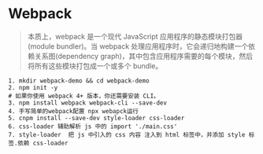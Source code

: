 # Webpack

> 本质上，webpack 是一个现代 JavaScript 应用程序的静态模块打包器(module bundler)。当 webpack 处理应用程序时，它会递归地构建一个依赖关系图(dependency graph)，其中包含应用程序需要的每个模块，然后将所有这些模块打包成一个或多个 bundle。

```
1. mkdir webpack-demo && cd webpack-demo
2. npm init -y
# 如果你使用 webpack 4+ 版本，你还需要安装 CLI。
3. npm install webpack webpack-cli --save-dev
4. 手写简单的webpack配置 npx webapck运行
5. cnpm install --save-dev style-loader css-loader
6. css-loader 辅助解析 js 中的 import './main.css'
7. style-loader  把 js 中引入的 css 内容 注入到 html 标签中，并添加 style 标签.依赖 css-loader
```